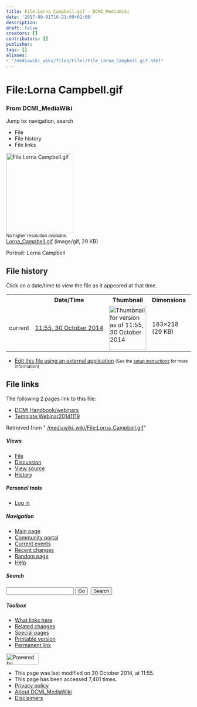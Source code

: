 ```yaml
---
title: File:Lorna Campbell.gif - DCMI_MediaWiki
date: '2017-09-01T16:21:09+01:00'
description: 
draft: false
creators: []
contributors: []
publisher: 
tags: []
aliases:
- "/mediawiki_wiki/files/File:/File_Lorna_Campbell.gif.html"
---
```


<a id="top"></a>
# File:Lorna Campbell.gif

### From DCMI\_MediaWiki

Jump to: navigation, search
<!-- start content -->
- File
- File history
- File links

 [<img alt="File:Lorna Campbell.gif" src="/images/a/a6/Lorna_Campbell.gif" width="183" height="218">](/mediawiki_wiki/files/Lorna_Campbell.gif)  
<small>No higher resolution available.</small>  
 [Lorna\_Campbell.gif](/images/a/a6/Lorna_Campbell.gif)‎ (image/gif, 29 KB)

Portrait: Lorna Campbell

<!-- 
NewPP limit report
Preprocessor node count: 1/1000000
Post-expand include size: 0/2097152 bytes
Template argument size: 0/2097152 bytes
Expensive parser function count: 0/100
-->
## File history

Click on a date/time to view the file as it appeared at that time.

<table class="wikitable filehistory">
  <tr>
    <td></td>
    <th>Date/Time</th>
    <th>Thumbnail</th>
    <th>Dimensions</th>
    <th>User</th>
    <th>Comment</th>
  </tr>
  <tr>
    <td>current</td>
    <td class="filehistory-selected" style="white-space: nowrap;"><a href="/mediawiki_wiki/files/Lorna_Campbell.gif">11:55, 30 October 2014</a></td>
    <td><a href="/images/a/a6/Lorna_Campbell.gif"><img alt="Thumbnail for version as of 11:55, 30 October 2014" src="/images/a/a6/Lorna_Campbell.gif" width="101" height="120"></a></td>
    <td>183×218 <span style="white-space: nowrap;">(29 KB)</span>
    </td>
    <td>
      <a href="/index.php/User:WikiSysop" title="User:WikiSysop" class="mw-userlink">WikiSysop</a> <span style="white-space: nowrap;"> <span class="mw-usertoollinks">(<a href="/index.php?title=User_talk:WikiSysop&amp;action=edit&amp;redlink=1" class="new" title="User talk:WikiSysop (page does not exist)">Talk</a> | <a href="/index.php/Special:Contributions/WikiSysop" title="Special:Contributions/WikiSysop">contribs</a>)</span></span>
    </td>
    <td> <span class="comment">(Portrait: Lorna Campbell)</span>
    </td>
  </tr>
</table>

  

- [Edit this file using an external application](/index.php?title=File:Lorna_Campbell.gif&action=edit&externaledit=true&mode=file "File:Lorna Campbell.gif") <small>(See the <a href="http://www.mediawiki.org/wiki/Manual:External_editors" class="external text" rel="nofollow">setup instructions</a> for more information)</small>

## File links

The following 2 pages link to this file:

- [DCMI Handbook/webinars](/index.php/DCMI_Handbook/webinars "DCMI Handbook/webinars")
- [Template:Webinar20141119](/index.php/Template:Webinar20141119 "Template:Webinar20141119")

Retrieved from " [/mediawiki_wiki/File:Lorna\_Campbell.gif](/mediawiki_wiki/files/File:/File:Lorna_Campbell.gif.html)"

<!-- end content -->

##### Views

- [File](/mediawiki_wiki/files/File:/File:Lorna_Campbell.gif.html "View the file page [c]")
- [Discussion](/index.php?title=File_talk:Lorna_Campbell.gif&action=edit&redlink=1 "Discussion about the content page [t]")
- [View source](/index.php?title=File:Lorna_Campbell.gif&action=edit "This page is protected.
You can view its source [e]")
- [History](/index.php?title=File:Lorna_Campbell.gif&action=history "Past revisions of this page [h]")

##### Personal tools

- [Log in](/index.php?title=Special:UserLogin&returnto=File:Lorna_Campbell.gif "You are encouraged to log in; however, it is not mandatory [o]")

<script type="text/javascript"> if (window.isMSIE55) fixalpha(); </script>

##### Navigation

- [Main page](/index.php/Main_Page "Visit the main page [z]")
- [Community portal](/index.php/DCMI_MediaWiki:Community_portal "About the project, what you can do, where to find things")
- [Current events](/index.php/DCMI_MediaWiki:Current_events "Find background information on current events")
- [Recent changes](/index.php/Special:RecentChanges "The list of recent changes in the wiki [r]")
- [Random page](/index.php/Special:Random "Load a random page [x]")
- [Help](/index.php/Help:Contents "The place to find out")

##### <label for="searchInput">Search</label>

<form action="/index.php" id="searchform">
				<input type="hidden" name="title" value="Special:Search">
				<input id="searchInput" title="Search DCMI_MediaWiki" accesskey="f" type="search" name="search">
				<input type="submit" name="go" class="searchButton" id="searchGoButton" value="Go" title="Go to a page with this exact name if exists"> 
				<input type="submit" name="fulltext" class="searchButton" id="mw-searchButton" value="Search" title="Search the pages for this text">
			</form>

##### Toolbox

- [What links here](/index.php/Special:WhatLinksHere/File:Lorna_Campbell.gif "List of all wiki pages that link here [j]")
- [Related changes](/index.php/Special:RecentChangesLinked/File:Lorna_Campbell.gif "Recent changes in pages linked from this page [k]")
- [Special pages](/index.php/Special:SpecialPages "List of all special pages [q]")
- [Printable version](/index.php?title=File:Lorna_Campbell.gif&printable=yes "Printable version of this page [p]")
- [Permanent link](/index.php?title=File:Lorna_Campbell.gif&oldid=8606 "Permanent link to this revision of the page")

<!-- end of the left (by default at least) column -->

 [<img src="/skins/common/images/poweredby_mediawiki_88x31.png" height="31" width="88" alt="Powered by MediaWiki">](http://www.mediawiki.org/)

- This page was last modified on 30 October 2014, at 11:55.
- This page has been accessed 7,401 times.
- [Privacy policy](/index.php/DCMI_MediaWiki:Privacy_policy "DCMI MediaWiki:Privacy policy")
- [About DCMI\_MediaWiki](/index.php/DCMI_MediaWiki:About "DCMI MediaWiki:About")
- [Disclaimers](/index.php/DCMI_MediaWiki:General_disclaimer "DCMI MediaWiki:General disclaimer")

<script>if (window.runOnloadHook) runOnloadHook();</script><!-- Served in 0.447 secs. -->
